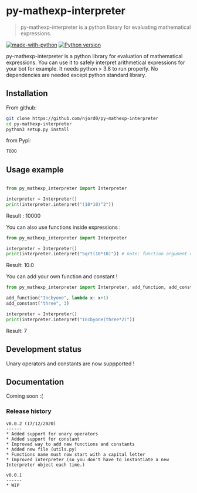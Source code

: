 # py-mathexp-interpreter
> py-mathexp-interpreter is a python library for evaluating mathematical expressions.

[![made-with-python](https://img.shields.io/badge/Made%20with-Python-1f425f.svg)](https://www.python.org/) [![Python version](https://img.shields.io/badge/python-3.8-green.svg)](https://shields.io/)

py-mathexp-interpreter is a python library for evaluation of mathematical expressions. You can use it to safely interpret arithmetical expressions for your bot for example. It needs python > 3.8 to run properly.
No dependencies are needed except python standard library. 

## Installation
From github:
```sh
git clone https://github.com/njord0/py-mathexp-interpreter
cd py-mathexp-interpreter
python3 setup.py install
```

from Pypi:
```sh
TODO
```

## Usage example

```python

from py_mathexp_interpreter import Interpreter

interpreter = Interpreter()
print(interpreter.interpret("(10*10)^2"))
```
Result : 10000

You can also use functions inside expressions : 
```python
from py_mathexp_interpreter import Interpreter

interpreter = Interpreter() 
print(interpreter.interpret("Sqrt(10*10)")) # note: function argument can be a complex expression
```
Result: 10.0

You can add your own function and constant ! 
```python
from py_mathexp_interpreter import Interpreter, add_function, add_constant

add_function("Incbyone", lambda x: x+1)
add_constant("three", 3)

interpreter = Interpreter()
print(interpreter.interpret("Incbyone(three*2)"))
```
Result: 7

## Development status

Unary operators and constants are now suppported !

## Documentation
Coming soon :(

### Release history
```
v0.0.2 (17/12/2020)
------
* Added support for unary operators
* Added support for constant
* Improved way to add new functions and constants
* Added new file (utils.py)
* Functions name must now start with a capital letter
* Improved interpreter (so you don't have to instantiate a new Interpreter object each time.)

v0.0.1  
------
* WIP
```

